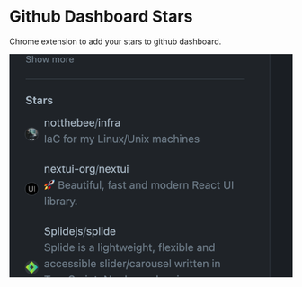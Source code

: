 # Github Dashboard Stars

Chrome extension to add your stars to github dashboard.

![alt text](/screenshot.png)

